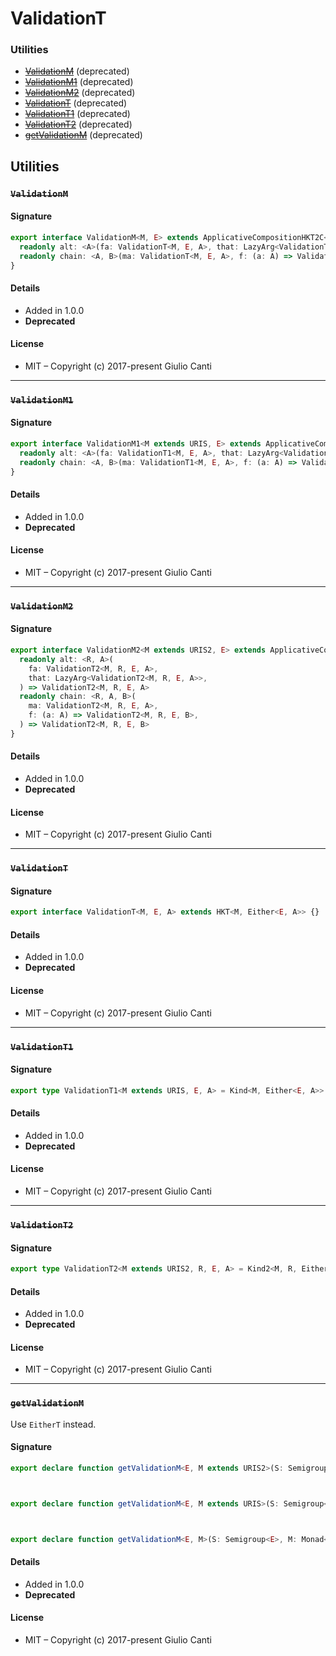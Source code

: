 
# ValidationT







### Utilities

* ~~[ValidationM](#validationm)~~ (deprecated)
* ~~[ValidationM1](#validationm1)~~ (deprecated)
* ~~[ValidationM2](#validationm2)~~ (deprecated)
* ~~[ValidationT](#validationt)~~ (deprecated)
* ~~[ValidationT1](#validationt1)~~ (deprecated)
* ~~[ValidationT2](#validationt2)~~ (deprecated)
* ~~[getValidationM](#getvalidationm)~~ (deprecated)

## Utilities


### ~~`ValidationM`~~




#### Signature

```typescript
export interface ValidationM<M, E> extends ApplicativeCompositionHKT2C<M, E.URI, E> {
  readonly alt: <A>(fa: ValidationT<M, E, A>, that: LazyArg<ValidationT<M, E, A>>) => ValidationT<M, E, A>
  readonly chain: <A, B>(ma: ValidationT<M, E, A>, f: (a: A) => ValidationT<M, E, B>) => ValidationT<M, E, B>
}
```

#### Details

* Added in 1.0.0
* **Deprecated**


#### License

* MIT – Copyright (c) 2017-present Giulio Canti

---


### ~~`ValidationM1`~~




#### Signature

```typescript
export interface ValidationM1<M extends URIS, E> extends ApplicativeComposition12C<M, E.URI, E> {
  readonly alt: <A>(fa: ValidationT1<M, E, A>, that: LazyArg<ValidationT1<M, E, A>>) => ValidationT1<M, E, A>
  readonly chain: <A, B>(ma: ValidationT1<M, E, A>, f: (a: A) => ValidationT1<M, E, B>) => ValidationT1<M, E, B>
}
```

#### Details

* Added in 1.0.0
* **Deprecated**


#### License

* MIT – Copyright (c) 2017-present Giulio Canti

---


### ~~`ValidationM2`~~




#### Signature

```typescript
export interface ValidationM2<M extends URIS2, E> extends ApplicativeComposition22C<M, E.URI, E> {
  readonly alt: <R, A>(
    fa: ValidationT2<M, R, E, A>,
    that: LazyArg<ValidationT2<M, R, E, A>>,
  ) => ValidationT2<M, R, E, A>
  readonly chain: <R, A, B>(
    ma: ValidationT2<M, R, E, A>,
    f: (a: A) => ValidationT2<M, R, E, B>,
  ) => ValidationT2<M, R, E, B>
}
```

#### Details

* Added in 1.0.0
* **Deprecated**


#### License

* MIT – Copyright (c) 2017-present Giulio Canti

---


### ~~`ValidationT`~~




#### Signature

```typescript
export interface ValidationT<M, E, A> extends HKT<M, Either<E, A>> {}
```

#### Details

* Added in 1.0.0
* **Deprecated**


#### License

* MIT – Copyright (c) 2017-present Giulio Canti

---


### ~~`ValidationT1`~~




#### Signature

```typescript
export type ValidationT1<M extends URIS, E, A> = Kind<M, Either<E, A>>
```

#### Details

* Added in 1.0.0
* **Deprecated**


#### License

* MIT – Copyright (c) 2017-present Giulio Canti

---


### ~~`ValidationT2`~~




#### Signature

```typescript
export type ValidationT2<M extends URIS2, R, E, A> = Kind2<M, R, Either<E, A>>
```

#### Details

* Added in 1.0.0
* **Deprecated**


#### License

* MIT – Copyright (c) 2017-present Giulio Canti

---


### ~~`getValidationM`~~

Use `EitherT` instead.




#### Signature

```typescript
export declare function getValidationM<E, M extends URIS2>(S: Semigroup<E>, M: Monad2<M>): ValidationM2<M, E>



export declare function getValidationM<E, M extends URIS>(S: Semigroup<E>, M: Monad1<M>): ValidationM1<M, E>



export declare function getValidationM<E, M>(S: Semigroup<E>, M: Monad<M>): ValidationM<M, E>

```

#### Details

* Added in 1.0.0
* **Deprecated**


#### License

* MIT – Copyright (c) 2017-present Giulio Canti